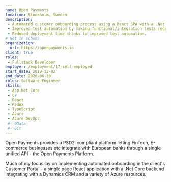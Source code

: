 ```yaml
---
name: Open Payments
location: Stockholm, Sweden
description: 
 - Automated customer onboarding process using a React SPA with a .Net Core backend that integrated with Dynamics CRM and a variety of Azure resources.
 - Improved test automation by making functional/integration tests require less manual intervention.
 - Reduced deployment time thanks to improved test automation.
# Not in schema
organization:
  url: https://openpayments.io
client: true
roles: 
 - Fullstack Developer
employer: /employment/17-self-employed
start_date: 2019-12-02
end_date: 2020-06-30
roles: Software Engineer
skills: 
 - Asp.Net Core
 - C#
 - React
 - Redux
 - TypeScript
 - Azure
 - Azure DevOps
 #- OData
 #- Git
---
```

<!--more-->

Open Payments provides a PSD2-compliant platform letting FinTech, 
E-commerce businesses etc integrate with European banks through 
a single unified API - the Open Payments Platform.

Much of my focus lay on implementing automated onboarding in the client's Customer Portal - a single page React application with a .Net Core backend integrating with a Dynamics CRM and a variety of Azure resources.

